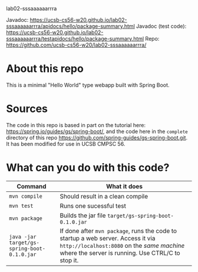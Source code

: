 lab02-sssaaaaaarrra

Javadoc: https://ucsb-cs56-w20.github.io/lab02-sssaaaaaarrra/apidocs/hello/package-summary.html
Javadoc (test code): https://ucsb-cs56-w20.github.io/lab02-sssaaaaaarrra/testapidocs/hello/package-summary.html
Repo: https://github.com/ucsb-cs56-w20/lab02-sssaaaaaarrra/

# About this repo

This is a minimal "Hello World" type webapp built with Spring Boot.


# Sources

The code in this repo is based in part on the tutorial here:
<https://spring.io/guides/gs/spring-boot/>, and the code here in the
`complete` directory of this repo
<https://github.com/spring-guides/gs-spring-boot.git>.  It has been
modified for use in UCSB CMPSC 56.

# What can you do with this code?

| Command | What it does   |
|----------|---------------------------------------|
| `mvn compile` | Should result in a clean compile |
| `mvn test` | Runs one sucessful test |
| `mvn package` | Builds the jar file `target/gs-spring-boot-0.1.0.jar` |
| `java -jar target/gs-spring-boot-0.1.0.jar` | If done after `mvn package`, runs the code to startup a web server.  Access it via `http://localhost:8080` on the *same machine* where the server is running.  Use CTRL/C to stop it. |

